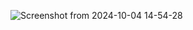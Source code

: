 ![Screenshot from 2024-10-04 14-54-28](https://github.com/user-attachments/assets/7465a2ea-e028-444d-aa5c-05a1def46a5c)

